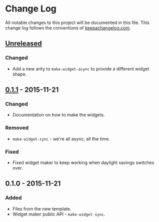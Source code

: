 # Change Log
All notable changes to this project will be documented in this file. This change log follows the conventions of [keepachangelog.com](http://keepachangelog.com/).

## [Unreleased][unreleased]
### Changed
- Add a new arity to `make-widget-async` to provide a different widget shape.

## [0.1.1] - 2015-11-21
### Changed
- Documentation on how to make the widgets.

### Removed
- `make-widget-sync` - we're all async, all the time.

### Fixed
- Fixed widget maker to keep working when daylight savings switches over.

## 0.1.0 - 2015-11-21
### Added
- Files from the new template.
- Widget maker public API - `make-widget-sync`.

[unreleased]: https://github.com/your-name/discourse-reader/compare/0.1.1...HEAD
[0.1.1]: https://github.com/your-name/discourse-reader/compare/0.1.0...0.1.1
